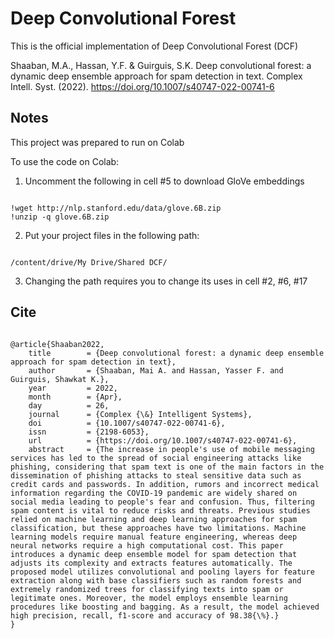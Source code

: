 # Deep Convolutional Forest
This is the official implementation of Deep Convolutional Forest (DCF)

Shaaban, M.A., Hassan, Y.F. &amp; Guirguis, S.K. Deep convolutional forest: a dynamic deep ensemble approach for spam detection in text. Complex Intell. Syst. (2022). https://doi.org/10.1007/s40747-022-00741-6


## Notes
This project was prepared to run on Colab

To use the code on Colab:
1. Uncomment the following in cell #5 to download GloVe embeddings
<pre><code>
!wget http://nlp.stanford.edu/data/glove.6B.zip
!unzip -q glove.6B.zip
</code></pre>

2. Put your project files in the following path:
<pre><code>
/content/drive/My Drive/Shared DCF/
</code></pre>

3. Changing the path requires you to change its uses in cell #2, #6, #17

## Cite
<pre><code>
@article{Shaaban2022,
	title        = {Deep convolutional forest: a dynamic deep ensemble approach for spam detection in text},
	author       = {Shaaban, Mai A. and Hassan, Yasser F. and Guirguis, Shawkat K.},
	year         = 2022,
	month        = {Apr},
	day          = 26,
	journal      = {Complex {\&} Intelligent Systems},
	doi          = {10.1007/s40747-022-00741-6},
	issn         = {2198-6053},
	url          = {https://doi.org/10.1007/s40747-022-00741-6},
	abstract     = {The increase in people's use of mobile messaging services has led to the spread of social engineering attacks like phishing, considering that spam text is one of the main factors in the dissemination of phishing attacks to steal sensitive data such as credit cards and passwords. In addition, rumors and incorrect medical information regarding the COVID-19 pandemic are widely shared on social media leading to people's fear and confusion. Thus, filtering spam content is vital to reduce risks and threats. Previous studies relied on machine learning and deep learning approaches for spam classification, but these approaches have two limitations. Machine learning models require manual feature engineering, whereas deep neural networks require a high computational cost. This paper introduces a dynamic deep ensemble model for spam detection that adjusts its complexity and extracts features automatically. The proposed model utilizes convolutional and pooling layers for feature extraction along with base classifiers such as random forests and extremely randomized trees for classifying texts into spam or legitimate ones. Moreover, the model employs ensemble learning procedures like boosting and bagging. As a result, the model achieved high precision, recall, f1-score and accuracy of 98.38{\%}.}
}
</code></pre>
